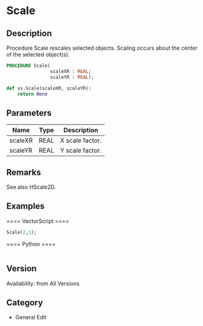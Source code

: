 # Scale

## Description
Procedure Scale rescales selected objects. Scaling occurs about the center of the selected object(s).

```pascal
PROCEDURE Scale(
				scaleXR : REAL;
				scaleYR : REAL);
```

```python
def vs.Scale(scaleXR, scaleYR):
    return None
```

## Parameters
|Name|Type|Description|
|---|---|---|
|scaleXR|REAL|X scale factor.|
|scaleYR|REAL|Y scale factor.|

## Remarks
See also HScale2D.

## Examples
==== VectorScript ====
```pascal
Scale(2,3);
```
==== Python ====
```python

```

## Version
Availability: from All Versions

## Category
* General Edit

